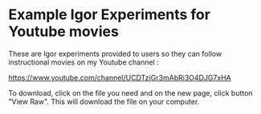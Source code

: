 # Example Igor Experiments for Youtube movies
These are Igor experiments provided to users so they can follow instructional movies on my Youtube channel :

https://www.youtube.com/channel/UCDTzjGr3mAbRi3O4DJG7xHA

To download, click on the file you need and on the new page, click button "View Raw". This will download the file on your computer. 
